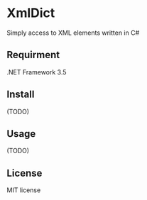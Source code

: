 # XmlDict
Simply access to XML elements written in C#

## Requirment
.NET Framework 3.5

## Install
(TODO)

## Usage
(TODO)

## License
MIT license